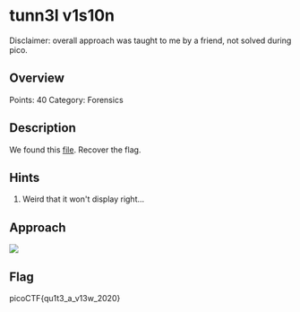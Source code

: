 # tunn3l v1s10n

Disclaimer: overall approach was taught to me by a friend, not solved during pico.

## Overview

Points: 40
Category: Forensics

## Description

We found this [file](./tunn3l_v1s10n). Recover the flag.

## Hints

1. Weird that it won't display right...

## Approach

![](https://imgur.com/5hLTD4d.jpg)

## Flag

picoCTF{qu1t3_a_v13w_2020}